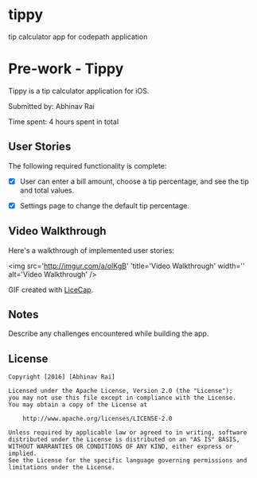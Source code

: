# tippy
tip calculator app for codepath application

# Pre-work - Tippy

Tippy is a tip calculator application for iOS.

Submitted by: Abhinav Rai

Time spent: 4 hours spent in total

## User Stories

The following required functionality is complete:

* [x] User can enter a bill amount, choose a tip percentage, and see the tip and total values.
* [x] Settings page to change the default tip percentage.


## Video Walkthrough 

Here's a walkthrough of implemented user stories:

<img src='http://imgur.com/a/olKgB' 'title='Video Walkthrough' width='' alt='Video Walkthrough' />

GIF created with [LiceCap](http://www.cockos.com/licecap/).

## Notes

Describe any challenges encountered while building the app.

## License

    Copyright [2016] [Abhinav Rai]

    Licensed under the Apache License, Version 2.0 (the "License");
    you may not use this file except in compliance with the License.
    You may obtain a copy of the License at

        http://www.apache.org/licenses/LICENSE-2.0

    Unless required by applicable law or agreed to in writing, software
    distributed under the License is distributed on an "AS IS" BASIS,
    WITHOUT WARRANTIES OR CONDITIONS OF ANY KIND, either express or implied.
    See the License for the specific language governing permissions and
    limitations under the License.
